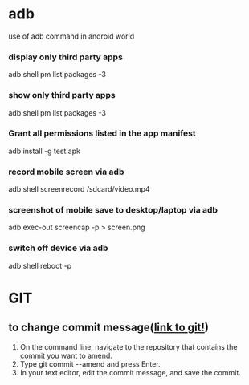 # adb
use of adb  command in android world

### display only third party apps
adb shell pm list packages -3

### show only third party apps
adb shell pm list packages -3

### Grant all permissions listed in the app manifest
adb install -g test.apk

### record mobile screen via adb 
adb shell screenrecord /sdcard/video.mp4 

### screenshot of mobile save to desktop/laptop via adb
adb exec-out screencap -p > screen.png

### switch off device via adb
adb shell reboot -p


# GIT
## to change commit message([link to git!](https://docs.github.com/en/github/committing-changes-to-your-project/changing-a-commit-message))
 1. On the command line, navigate to the repository that contains the commit you want to amend.
 2. Type git commit --amend and press Enter.
 3. In your text editor, edit the commit message, and save the commit.





